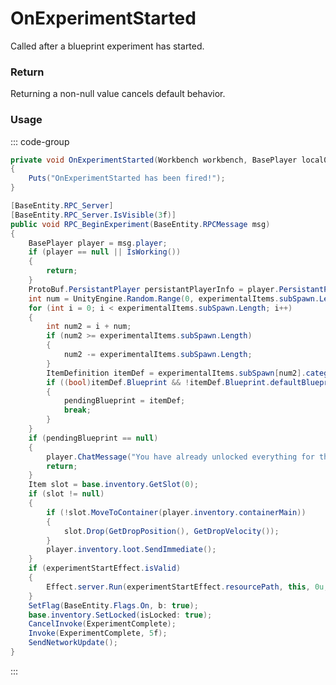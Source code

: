 # OnExperimentStarted
<Badge type="info" text="Player"/>[<Badge type="danger" text="Carbon Compatible"/>](https://github.com/CarbonCommunity/Carbon)[<Badge type="warning" text="Oxide Compatible"/>](https://github.com/OxideMod/Oxide.Rust)
Called after a blueprint experiment has started.

### Return
Returning a non-null value cancels default behavior.

### Usage
::: code-group
```csharp [Example]
private void OnExperimentStarted(Workbench workbench, BasePlayer local0)
{
	Puts("OnExperimentStarted has been fired!");
}
```
```csharp [Source — Assembly-CSharp @ Workbench]
[BaseEntity.RPC_Server]
[BaseEntity.RPC_Server.IsVisible(3f)]
public void RPC_BeginExperiment(BaseEntity.RPCMessage msg)
{
	BasePlayer player = msg.player;
	if (player == null || IsWorking())
	{
		return;
	}
	ProtoBuf.PersistantPlayer persistantPlayerInfo = player.PersistantPlayerInfo;
	int num = UnityEngine.Random.Range(0, experimentalItems.subSpawn.Length);
	for (int i = 0; i < experimentalItems.subSpawn.Length; i++)
	{
		int num2 = i + num;
		if (num2 >= experimentalItems.subSpawn.Length)
		{
			num2 -= experimentalItems.subSpawn.Length;
		}
		ItemDefinition itemDef = experimentalItems.subSpawn[num2].category.items[0].itemDef;
		if ((bool)itemDef.Blueprint && !itemDef.Blueprint.defaultBlueprint && itemDef.Blueprint.userCraftable && itemDef.Blueprint.isResearchable && !itemDef.Blueprint.NeedsSteamItem && !itemDef.Blueprint.NeedsSteamDLC && !persistantPlayerInfo.unlockedItems.Contains(itemDef.itemid))
		{
			pendingBlueprint = itemDef;
			break;
		}
	}
	if (pendingBlueprint == null)
	{
		player.ChatMessage("You have already unlocked everything for this workbench tier.");
		return;
	}
	Item slot = base.inventory.GetSlot(0);
	if (slot != null)
	{
		if (!slot.MoveToContainer(player.inventory.containerMain))
		{
			slot.Drop(GetDropPosition(), GetDropVelocity());
		}
		player.inventory.loot.SendImmediate();
	}
	if (experimentStartEffect.isValid)
	{
		Effect.server.Run(experimentStartEffect.resourcePath, this, 0u, UnityEngine.Vector3.zero, UnityEngine.Vector3.zero);
	}
	SetFlag(BaseEntity.Flags.On, b: true);
	base.inventory.SetLocked(isLocked: true);
	CancelInvoke(ExperimentComplete);
	Invoke(ExperimentComplete, 5f);
	SendNetworkUpdate();
}

```
:::

